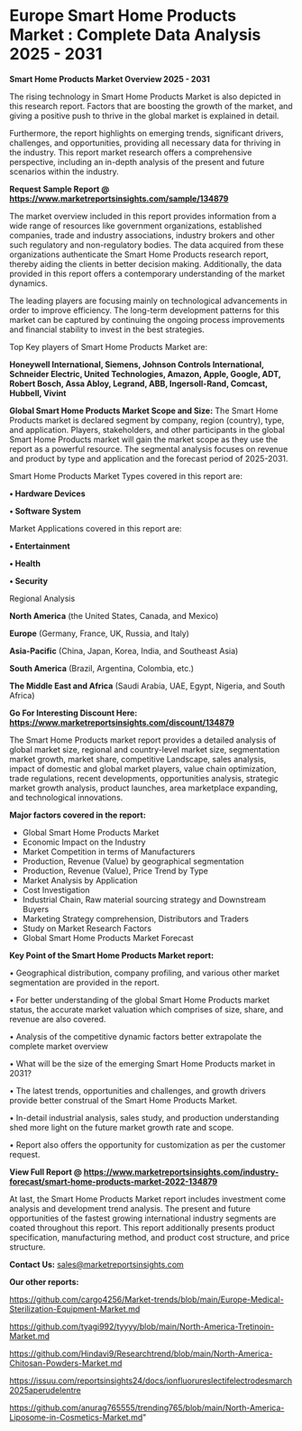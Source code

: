 # Europe Smart Home Products Market : Complete Data Analysis 2025 - 2031

<Strong> Smart Home Products Market Overview 2025 - 2031</strong>

The rising technology in Smart Home Products Market is also depicted in this research report. Factors that are boosting the growth of the market, and giving a positive push to thrive in the global market is explained in detail.

Furthermore, the report highlights on emerging trends, significant drivers, challenges, and opportunities, providing all necessary data for thriving in the industry. This report market research offers a comprehensive perspective, including an in-depth analysis of the present and future scenarios within the industry.

<strong>Request Sample Report @ <a href=https://www.marketreportsinsights.com/sample/134879>https://www.marketreportsinsights.com/sample/134879</a></strong>

The market overview included in this report provides information from a wide range of resources like government organizations, established companies, trade and industry associations, industry brokers and other such regulatory and non-regulatory bodies. The data acquired from these organizations authenticate the Smart Home Products research report, thereby aiding the clients in better decision making. Additionally, the data provided in this report offers a contemporary understanding of the market dynamics.

The leading players are focusing mainly on technological advancements in order to improve efficiency. The long-term development patterns for this market can be captured by continuing the ongoing process improvements and financial stability to invest in the best strategies.

Top Key players of Smart Home Products Market are:

<strong>Honeywell International, Siemens, Johnson Controls International, Schneider Electric, United Technologies, Amazon, Apple, Google, ADT, Robert Bosch, Assa Abloy, Legrand, ABB, Ingersoll-Rand, Comcast, Hubbell, Vivint</strong>

<strong><b>Global Smart Home Products Market Scope and Size:</b></strong>
The Smart Home Products market is declared segment by company, region (country), type, and application. Players, stakeholders, and other participants in the global Smart Home Products market will gain the market scope as they use the report as a powerful resource. The segmental analysis focuses on revenue and product by type and application and the forecast period of 2025-2031.

Smart Home Products Market Types covered in this report are:

<strong>• Hardware Devices

• Software System</strong>

Market Applications covered in this report are:

<strong>• Entertainment

• Health

• Security</strong> 

Regional Analysis

<strong>North America</strong> (the United States, Canada, and Mexico)

<strong>Europe</strong> (Germany, France, UK, Russia, and Italy)

<strong>Asia-Pacific</strong> (China, Japan, Korea, India, and Southeast Asia)

<strong>South America</strong> (Brazil, Argentina, Colombia, etc.)

<strong>The Middle East and Africa</strong> (Saudi Arabia, UAE, Egypt, Nigeria, and South Africa)

<strong>Go For Interesting Discount Here: <a href=https://www.marketreportsinsights.com/discount/134879>https://www.marketreportsinsights.com/discount/134879</a></strong>

The Smart Home Products market report provides a detailed analysis of global market size, regional and country-level market size, segmentation market growth, market share, competitive Landscape, sales analysis, impact of domestic and global market players, value chain optimization, trade regulations, recent developments, opportunities analysis, strategic market growth analysis, product launches, area marketplace expanding, and technological innovations.

<strong><b>Major factors covered in the report:</b></strong>
<ul>
  <li>Global Smart Home Products Market </li>
  <li>Economic Impact on the Industry</li>
  <li>Market Competition in terms of Manufacturers</li>
  <li>Production, Revenue (Value) by geographical segmentation</li>
  <li>Production, Revenue (Value), Price Trend by Type</li>
  <li>Market Analysis by Application</li>
  <li>Cost Investigation</li>
  <li>Industrial Chain, Raw material sourcing strategy and Downstream Buyers</li>
  <li>Marketing Strategy comprehension, Distributors and Traders</li>
  <li>Study on Market Research Factors</li>
  <li>Global Smart Home Products Market Forecast</li>
</ul>

<strong><b>Key Point of the Smart Home Products Market report:</b></strong>

• Geographical distribution, company profiling, and various other market segmentation are provided in the report.

• For better understanding of the global Smart Home Products market status, the accurate market valuation which comprises of size, share, and revenue are also covered.

• Analysis of the competitive dynamic factors better extrapolate the complete market overview

• What will be the size of the emerging Smart Home Products market in 2031?

• The latest trends, opportunities and challenges, and growth drivers provide better construal of the Smart Home Products Market.

• In-detail industrial analysis, sales study, and production understanding shed more light on the future market growth rate and scope.

• Report also offers the opportunity for customization as per the customer request.

<strong><b>View Full Report @ <a href=https://www.marketreportsinsights.com/industry-forecast/smart-home-products-market-2022-134879>https://www.marketreportsinsights.com/industry-forecast/smart-home-products-market-2022-134879</a></b></strong>


At last, the Smart Home Products Market report includes investment come analysis and development trend analysis. The present and future opportunities of the fastest growing international industry segments are coated throughout this report. This report additionally presents product specification, manufacturing method, and product cost structure, and price structure.

<strong>Contact Us:</strong>
sales@marketreportsinsights.com

<strong>Our other reports:</strong>

<a href=https://github.com/cargo4256/Market-trends/blob/main/Europe-Medical-Sterilization-Equipment-Market.md>https://github.com/cargo4256/Market-trends/blob/main/Europe-Medical-Sterilization-Equipment-Market.md</a>

<a href=https://github.com/tyagi992/tyyyy/blob/main/North-America-Tretinoin-Market.md>https://github.com/tyagi992/tyyyy/blob/main/North-America-Tretinoin-Market.md</a>

<a href=https://github.com/Hindavi9/Researchtrend/blob/main/North-America-Chitosan-Powders-Market.md>https://github.com/Hindavi9/Researchtrend/blob/main/North-America-Chitosan-Powders-Market.md</a>

<a href=https://issuu.com/reportsinsights24/docs/ionfluorureslectifelectrodesmarch2025aperudelentre>https://issuu.com/reportsinsights24/docs/ionfluorureslectifelectrodesmarch2025aperudelentre</a>

<a href=https://github.com/anurag765555/trending765/blob/main/North-America-Liposome-in-Cosmetics-Market.md>https://github.com/anurag765555/trending765/blob/main/North-America-Liposome-in-Cosmetics-Market.md</a>"
